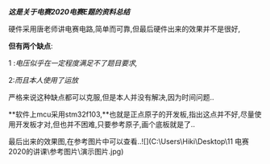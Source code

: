 ***这是关于电赛2020电赛E题的资料总结***



硬件采用唐老师讲电赛电路,简单而可靠,但最后硬件出来的效果并不是很好,

**但有两个缺点**:

1 :*电压似乎在一定程度满足不了题目要求,*

2:*而且本人使用了运放*

严格来说这种缺点都可以克服,但是本人并没有解决,因为时间问题..



**软件上mcu采用stm32f103,**也就是正点原子的开发板,指出这点并不好,尽量使用开发板才对,但也并不困难,只要参考原子,画个底板就是了..





最后出来的效果图,在参考图片中可以查看..![](C:\Users\Hiki\Desktop\11 电赛2020的讲课\参考图片\演示图片.jpg)



